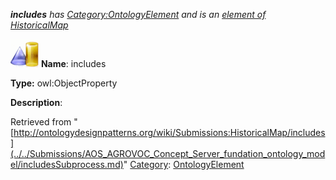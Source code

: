 ___includes__ has [Category:OntologyElement](../../Category/OntologyElement.md "Category:OntologyElement") and is an [element of](../../Property/ElementOf.md "Property:ElementOf") [HistoricalMap](../../Submissions/HistoricalMap.md "Submissions:HistoricalMap")_


  




[![ObjectProperty](../../images/thumb/c/c3/ObjectProperty.gif/45px-ObjectProperty.gif)](../../Image/ObjectProperty.gif.md "ObjectProperty")
__Name__: includes 


__Type:__ owl:ObjectProperty 


__Description__: 





Retrieved from "[http://ontologydesignpatterns.org/wiki/Submissions:HistoricalMap/includes](../../Submissions/AOS_AGROVOC_Concept_Server_fundation_ontology_model/includesSubprocess.md)"
 [Category](http://ontologydesignpatterns.org/wiki/Special:Categories "Special:Categories"): [OntologyElement](../../Category/OntologyElement.md "Category:OntologyElement")